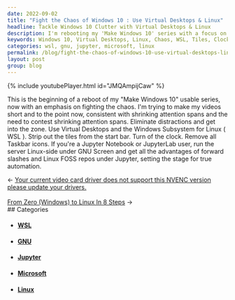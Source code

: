 ```yaml
---
date: 2022-09-02
title: "Fight the Chaos of Windows 10 : Use Virtual Desktops & Linux"
headline: Tackle Windows 10 Clutter with Virtual Desktops & Linux
description: I'm rebooting my 'Make Windows 10' series with a focus on fighting chaos. To stay organized, I'm recommending Virtual Desktops, WSL, and removing tiles, clock, and Taskbar icons. For Jupyter Notebook or JupyterLab users, I'm suggesting running the server Linux-side under GNU. Join me in my journey to a more organized Windows 10 experience!
keywords: Windows 10, Virtual Desktops, Linux, Chaos, WSL, Tiles, Clock, Taskbar Icons, Jupyter Notebook, JupyterLab, GNU
categories: wsl, gnu, jupyter, microsoft, linux
permalink: /blog/fight-the-chaos-of-windows-10-use-virtual-desktops-linux/
layout: post
group: blog
---
```



{% include youtubePlayer.html id="JMQAmpijCaw" %}

This is the beginning of a reboot of my "Make Windows 10" usable series, now
with an emphasis on fighting the chaos. I'm trying to make my videos short and
to the point now, consistent with shrinking attention spans and the need to
contest shrinking attention spans. Eliminate distractions and get into the
zone. Use Virtual Desktops and the Windows Subsystem for Linux ( WSL ). Strip
out the tiles from the start bar. Turn of the clock. Remove all Taskbar icons.
If you're a Jupyter Notebook or JupyterLab user, run the server Linux-side
under GNU Screen and get all the advantages of forward slashes and Linux FOSS
repos under Jupyter, setting the stage for true automation.


<div class="arrow-links"><div class="post-nav-prev"><span class="arrow">&larr;&nbsp;</span><a href="/blog/your-current-video-card-driver-does-not-support-this-nvenc-version-please-update-your-drivers/">Your current video card driver does not support this NVENC version please update your drivers.</a></div> &nbsp; <div class="post-nav-next"><a href="/blog/from-zero-windows-to-linux-in-8-steps/">From Zero (Windows) to Linux In 8 Steps</a><span class="arrow">&nbsp;&rarr;</span></div></div>
## Categories

<ul>
<li><h4><a href='/wsl/'>WSL</a></h4></li>
<li><h4><a href='/gnu/'>GNU</a></h4></li>
<li><h4><a href='/jupyter/'>Jupyter</a></h4></li>
<li><h4><a href='/microsoft/'>Microsoft</a></h4></li>
<li><h4><a href='/linux/'>Linux</a></h4></li></ul>